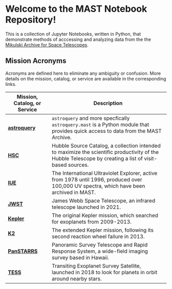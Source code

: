 #  Welcome to the MAST Notebook Repository!

This is a collection of Jupyter Notebooks, written in Python, that demonstrate methods of acccessing and analyzing data from the the [Mikulski Archive for Space Telescopes](https://archive.stsci.edu). 

## Mission Acronyms

Acronyms are defined here to eliminate any ambiguity or confusion. More details on the mission, catalog, or service are available in the corresponding links.

| Mission, Catalog, or Service  |  Description                                                                                                                             |
|------------------------------------------------------------------------------|---------------------------------------------------------------------------------------------------------------------------------------------------------|
| [**astroquery**](https://astroquery.readthedocs.io/en/latest/mast/mast.html) | `astroquery` and more specfically `astroquery.mast` is a Python module that provides quick access to data from the MAST Archive.                        |
| [**HSC**](https://archive.stsci.edu/hst/hsc/)                                | Hubble Source Catalog, a collection intended to maximize the scientific productivity of the Hubble Telescope by creating a list of visit-based sources. |
| [**IUE**](https://archive.stsci.edu/iue/)                                    | The International Ultraviolet Explorer, active from 1978 until 1996, produced over 100,000 UV spectra, which have been archived in MAST.                |
| [**JWST**](https://archive.stsci.edu/jwst)                                   | James Webb Space Telescope, an infrared telescope launched in 2021.                                                                                     |
| [**Kepler**](https://archive.stsci.edu/kepler)                               | The original Kepler mission, which searched for exoplanets from 2009-2013.                                                                              |
| [**K2**](https://archive.stsci.edu/k2)                                       | The extended Kepler mission, following its second reaction wheel failure in 2013.                                                                       |
| [**PanSTARRS**](https://archive.stsci.edu/panstarrs)                         | Panoramic Survey Telescope and Rapid Response System, a wide-field imaging survey based in Hawaii.                                                      |
| [**TESS**](https://archive.stsci.edu/tess)                                   | Transiting Exoplanet Survey Satellite, launched in 2018 to look for planets in orbit around nearby stars.                                               |